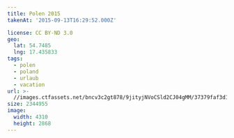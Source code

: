 ```yaml
---
title: Polen 2015
takenAt: '2015-09-13T16:29:52.000Z'

license: CC BY-ND 3.0
geo:
  lat: 54.7485
  lng: 17.435833
tags:
  - polen
  - poland
  - urlaub
  - vacation
url: >-
  //images.ctfassets.net/bncv3c2gt878/9jityjNVoCSld2CJ04gMM/37379faf3d1ae68bfd05ebc01e24e3d4/polen-2015_25862738641_o
size: 2344955
image:
  width: 4310
  height: 2868
---
```


